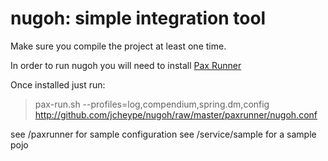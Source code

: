 nugoh: simple integration tool
==============================

Make sure you compile the project at least one time.

In order to run nugoh you will need to install [Pax Runner](http://paxrunner.ops4j.org)

Once installed just run:
> pax-run.sh --profiles=log,compendium,spring.dm,config http://github.com/jcheype/nugoh/raw/master/paxrunner/nugoh.conf

see /paxrunner for sample configuration
see /service/sample for a sample pojo
